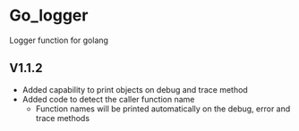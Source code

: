 # Go_logger

Logger function for golang

## V1.1.2

- Added capability to print objects on debug and trace method
- Added code to detect the caller function name 
  - Function names will be printed automatically on the debug, error and trace methods
